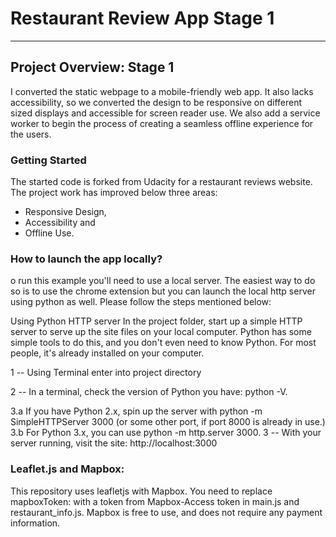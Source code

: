 # Restaurant Review App Stage 1
---

## Project Overview: Stage 1

I converted the static webpage to a mobile-friendly web app. It also lacks accessibility, so we converted the design to be responsive on different sized displays and accessible for screen reader use. We also add a service worker to begin the process of creating a seamless offline experience for the users.

### Getting Started

The started code is forked from Udacity for a restaurant reviews website. The project work has improved below three areas:
* Responsive Design,
* Accessibility and
* Offline Use.

### How to launch the app locally?

o run this example you'll need to use a local server. The easiest way to do so is to use the chrome extension but you can launch the local http server using python as well. Please follow the steps mentioned below:

Using Python HTTP server In the project folder, start up a simple HTTP server to serve up the site files on your local computer. Python has some simple tools to do this, and you don't even need to know Python. For most people, it's already installed on your computer.

1 -- Using Terminal enter into project directory

2 -- In a terminal, check the version of Python you have: python -V.

3.a If you have Python 2.x, spin up the server with python -m SimpleHTTPServer 3000 (or some other port, if port 8000 is already in use.)
3.b For Python 3.x, you can use python -m http.server 3000.
3 -- With your server running, visit the site: http://localhost:3000

### Leaflet.js and Mapbox:

This repository uses leafletjs with Mapbox. You need to replace mapboxToken: with a token from Mapbox-Access token in main.js and restaurant_info.js. Mapbox is free to use, and does not require any payment information.
